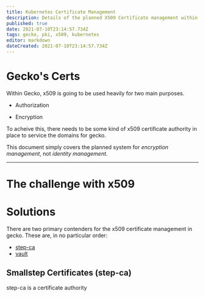 ```yaml
---
title: Kubernetes Certificate Management
description: Details of the planned X509 Certificate management within Gecko
published: true
date: 2021-07-10T23:14:57.734Z
tags: gecko, pki, x509, kubernetes
editor: markdown
dateCreated: 2021-07-10T23:14:57.734Z
---
```


# Gecko's Certs
Within Gecko, x509 is going to be used heavily for two main purposes.

- Authorization

- Encryption

To acheive this, there needs to be some kind of x509 certificate authority in place to service the domains for gecko.

This document simply covers the planned system for *encryption management*, not *identity management*.

---

# The challenge with x509

# Solutions

There are two primary contenders for the x509 certificate management in gecko. These are, in no particular order:

- [step-ca](https://github.com/smallstep/certificates)
- [vault](https://github.com/hashicorp/vault)

## Smallstep Certificates (step-ca)

step-ca is a certificate authority 
